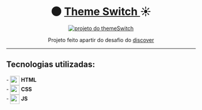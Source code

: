 <div align="center">
<h1> 🌑 <a href="https://carlos-kennedy.github.io/themeSwitch/" title="Theme Switch"> Theme Switch </a> ☀ </h1>
<a href="https://carlos-kennedy.github.io/themeSwitch/" title="Theme Switch"><img src="https://i.imgur.com/NAtHu6N.png?2" alt="projeto do themeSwitch" /> </a>
<p> Projeto feito apartir do desafio do <a href="https://app.rocketseat.com.br/discover/challenges/theme-switcher"> discover</a>
</p>
<hr>
</div>

<div align="left">
<h2> Tecnologias utilizadas: </h2> 
- <img src="https://cdn.jsdelivr.net/gh/devicons/devicon/icons/html5/html5-original.svg" align="center" width="25rem" /> <strong>HTML</strong><br>
- <img src="https://cdn.jsdelivr.net/gh/devicons/devicon/icons/css3/css3-original.svg" align="center" width="25rem" /> <strong>CSS</strong><br>
- <img src="https://cdn.jsdelivr.net/gh/devicons/devicon/icons/javascript/javascript-plain.svg" align="center" width="25rem" /> <strong> JS </strong> 
</div>
